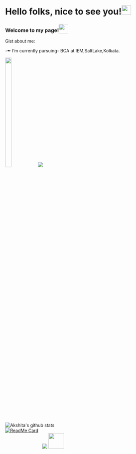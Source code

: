 # Hello folks, nice to see you!<img src="https://raw.githubusercontent.com/MartinHeinz/MartinHeinz/master/wave.gif" width="30px">
### Welcome to my page!<sub><img src="https://slackmojis.com/emojis/9845-meow_heart/download" width="30" height="30"></sub>

Gist about me:

-✒ I’m currently pursuing- BCA at IEM,SaltLake,Kolkata.<br>

<img src="https://previews.123rf.com/images/sudowoodo/sudowoodo1911/sudowoodo191100021/134574062-cute-cartoon-dog-with-blanket-kawaii-shiba-inu-puppy-in-warm-cozy-blanket-isolated-vector-clip-art-i.jpg" width=20% height=30%> <img src="https://github-readme-stats.vercel.app/api/top-langs/?username=AkshitaDas&&show_icons=true&theme=dracula"><br>
![Akshita's github stats](https://github-readme-stats.vercel.app/api?username=AkshitaDas&theme=cobalt&show_icons=true)<br>
[![ReadMe Card](https://github-readme-stats.vercel.app/api/pin/?username=AkshitaDas&repo=First-Webpage&theme=radical)](https://github.com/AkshitaDas/First-Webpage)<br>
&emsp;&emsp;&emsp;&emsp;&emsp;&emsp;&emsp;&emsp;&ensp;![](https://komarev.com/ghpvc/?username=AkshitaDas&color=b52b65)
<img src="https://slackmojis.com/emojis/532-bandit/download" width="50" height="50">

